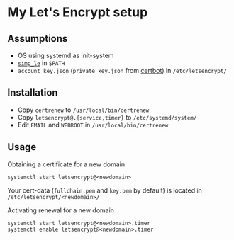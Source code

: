 My Let's Encrypt setup
======================

## Assumptions
* OS using systemd as init-system
* [`simp_le`](https://github.com/kuba/simp_le) in `$PATH`
* `account_key.json` (`private_key.json` from [certbot](https://certbot.eff.org/)) in `/etc/letsencrypt/`

## Installation
* Copy `certrenew` to `/usr/local/bin/certrenew`
* Copy `letsencrypt@.{service,timer}` to `/etc/systemd/system/`
* Edit `EMAIL` and `WEBROOT` in `/usr/local/bin/certrenew`

## Usage
Obtaining a certificate for a new domain
```
systemctl start letsencrypt@<newdomain>
```
Your cert-data (`fullchain.pem` and `key.pem` by default) is located in `/etc/letsencrypt/<newdomain>/`

Activating renewal for a new domain
```
systemctl start letsencrypt@<newdomain>.timer
systemctl enable letsencrypt@<newdomain>.timer
```
